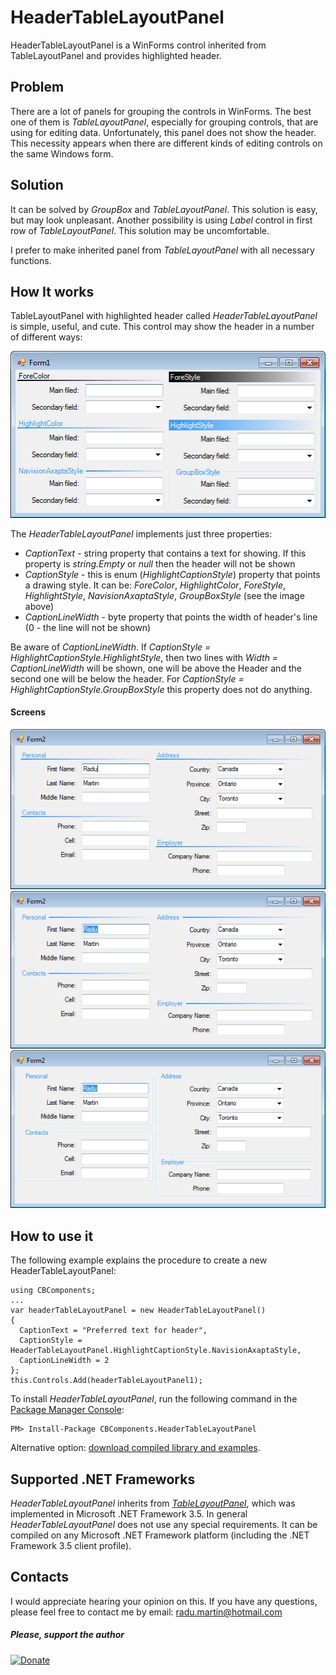 # HeaderTableLayoutPanel

HeaderTableLayoutPanel is a WinForms control inherited from TableLayoutPanel and provides highlighted header.

## Problem

There are a lot of panels for grouping the controls in WinForms. The best one of them is _TableLayoutPanel_, especially for grouping controls, that are using for editing data. Unfortunately, this panel does not show the header. This necessity appears when there are different kinds of editing controls on the same Windows form.

## Solution

It can be solved by _GroupBox_ and _TableLayoutPanel_. This solution is easy, but may look unpleasant. Another possibility is using _Label_ control in first row of _TableLayoutPanel_. This solution may be uncomfortable.

I prefer to make inherited panel from _TableLayoutPanel_ with all necessary functions.

## How It works

TableLayoutPanel with highlighted header called _HeaderTableLayoutPanel_ is simple, useful, and cute. This control may show the header in a number of different ways:

![How It works](Media/img_01.png)

The _HeaderTableLayoutPanel_ implements just three properties:
- _CaptionText_ - string property that contains a text for showing. If this property is _string.Empty_ or _null_ then the header will not be shown
- _CaptionStyle_ - this is enum (_HighlightCaptionStyle_) property that points a drawing style. It can be: _ForeColor_, _HighlightColor_, _ForeStyle_, _HighlightStyle_, _NavisionAxaptaStyle_, _GroupBoxStyle_ (see the image above)
- _CaptionLineWidth_ - byte property that points the width of header's line (0 - the line will not be shown)

Be aware of _CaptionLineWidth_. If _CaptionStyle = HighlightCaptionStyle.HighlightStyle_, then two lines with _Width = CaptionLineWidth_ will be shown, one will be above the Header and the second one will be below the header. For _CaptionStyle = HighlightCaptionStyle.GroupBoxStyle_ this property does not do anything. 

#### Screens

![Screen 1](Media/img_02.png)
![Screen 2](Media/img_03.png)
![Screen 3](Media/img_04.png)

## How to use it

The following example explains the procedure to create a new HeaderTableLayoutPanel:
```
using CBComponents;
...
var headerTableLayoutPanel = new HeaderTableLayoutPanel()
{
  CaptionText = "Preferred text for header",
  CaptionStyle = HeaderTableLayoutPanel.HighlightCaptionStyle.NavisionAxaptaStyle,
  CaptionLineWidth = 2  
};
this.Controls.Add(headerTableLayoutPanel1);
```
To install _HeaderTableLayoutPanel_, run the following command in the [Package Manager Console](https://www.nuget.org/packages/CBComponents.HeaderTableLayoutPanel):
```
PM> Install-Package CBComponents.HeaderTableLayoutPanel 
```
Alternative option: [download compiled library and examples](https://github.com/CanadianBeaver/HeaderTableLayoutPanel/raw/master/Build/CBComponents.HeaderTableLayoutPanel.zip).

## Supported .NET Frameworks

_HeaderTableLayoutPanel_ inherits from [_TableLayoutPanel_](https://msdn.microsoft.com/library/system.windows.forms.tablelayoutpanel), which was implemented in Microsoft .NET Framework 3.5. In general _HeaderTableLayoutPanel_ does not use any special requirements. It can be compiled on any Microsoft .NET Framework platform (including the .NET Framework 3.5 client profile).

## Contacts

I would appreciate hearing your opinion on this. If you have any questions, please feel free to contact me by email: [radu.martin@hotmail.com](mailto://radu.martin@hotmail.com)

##### Please, support the author

[![Donate](https://www.paypalobjects.com/en_US/i/btn/btn_donateCC_LG.gif)](https://www.paypal.com/cgi-bin/webscr?cmd=_s-xclick&hosted_button_id=YQZ44S5HX5NQL)
